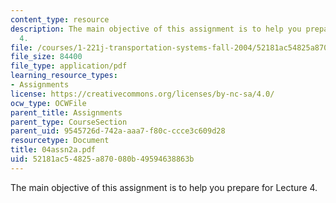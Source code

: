 ```yaml
---
content_type: resource
description: The main objective of this assignment is to help you prepare for Lecture
  4.
file: /courses/1-221j-transportation-systems-fall-2004/52181ac54825a870080b49594638863b_04assn2a.pdf
file_size: 84400
file_type: application/pdf
learning_resource_types:
- Assignments
license: https://creativecommons.org/licenses/by-nc-sa/4.0/
ocw_type: OCWFile
parent_title: Assignments
parent_type: CourseSection
parent_uid: 9545726d-742a-aaa7-f80c-ccce3c609d28
resourcetype: Document
title: 04assn2a.pdf
uid: 52181ac5-4825-a870-080b-49594638863b
---
```

The main objective of this assignment is to help you prepare for Lecture 4.
